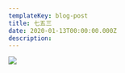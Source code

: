 ```yaml
---
templateKey: blog-post
title: 七五三
date: 2020-01-13T00:00:00.000Z
description:
---
```


![](/img/shichigosan.png)
